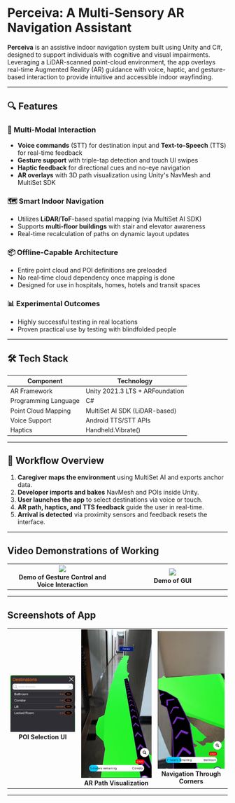 # Perceiva: A Multi-Sensory AR Navigation Assistant

**Perceiva** is an assistive indoor navigation system built using Unity and C#, designed to support individuals with cognitive and visual impairments. Leveraging a LiDAR-scanned point-cloud environment, the app overlays real-time Augmented Reality (AR) guidance with voice, haptic, and gesture-based interaction to provide intuitive and accessible indoor wayfinding.

---

## 🔍 Features

### 🧠 Multi-Modal Interaction
- **Voice commands** (STT) for destination input and **Text-to-Speech** (TTS) for real-time feedback
- **Gesture support** with triple-tap detection and touch UI swipes
- **Haptic feedback** for directional cues and no-eye navigation
- **AR overlays** with 3D path visualization using Unity's NavMesh and MultiSet SDK

### 🗺️ Smart Indoor Navigation
- Utilizes **LiDAR/ToF**-based spatial mapping (via MultiSet AI SDK)
- Supports **multi-floor buildings** with stair and elevator awareness
- Real-time recalculation of paths on dynamic layout updates

### 📦 Offline-Capable Architecture
- Entire point cloud and POI definitions are preloaded
- No real-time cloud dependency once mapping is done
- Designed for use in hospitals, homes, hotels and transit spaces

### 📊 Experimental Outcomes
- Highly successful testing in real locations
- Proven practical use by testing with blindfolded people

---

## 🛠️ Tech Stack

| Component            | Technology                     |
|---------------------|--------------------------------|
| AR Framework        | Unity 2021.3 LTS + ARFoundation|
| Programming Language| C#                             |
| Point Cloud Mapping | MultiSet AI SDK (LiDAR-based)  |
| Voice Support       | Android TTS/STT APIs           |
| Haptics             | Handheld.Vibrate()             |

---

## 🧭 Workflow Overview

1. **Caregiver maps the environment** using MultiSet AI and exports anchor data.
2. **Developer imports and bakes** NavMesh and POIs inside Unity.
3. **User launches the app** to select destinations via voice or touch.
4. **AR path, haptics, and TTS feedback** guide the user in real-time.
5. **Arrival is detected** via proximity sensors and feedback resets the interface.

---

## Video Demonstrations of Working

<div align="center">
<table>
  <tr>
    <td align="center" width="50%">
      <a href="https://www.youtube.com/watch?v=sxZQ8fMkzYU" target="_blank">
        <img src="https://img.youtube.com/vi/sxZQ8fMkzYU/0.jpg" width="300" />
      </a>
      <br><b>Demo of Gesture Control and Voice Interaction</b>
    </td>
    <td align="center" width="50%">
      <a href="https://www.youtube.com/watch?v=7W35Ls6DxNQ" target="_blank">
        <img src="https://img.youtube.com/vi/7W35Ls6DxNQ/0.jpg" width="300" />
      </a>
      <br><b>Demo of GUI</b>
    </td>
  </tr>
</table>
</div>

---

## Screenshots of App
<div align="center">
  <table>
    <tr>
      <td align="center" valign="center" title="POI Selection UI">
        <img src="images/search.png" width="250px"><br>
        <b>POI Selection UI</b>
      </td>
      <td align="center" valign="center">
        <img src="images/corridor.png" width="250px" title="AR Path Visualization"><br>
        <b>AR Path Visualization</b>
      </td>
      <td align="center" valign="center">
        <img src="images/corner.png" width="250px" title="Navigation Through Corners"><br>
        <b>Navigation Through Corners</b>
      </td>
    </tr>
  </table>
</div>

---
